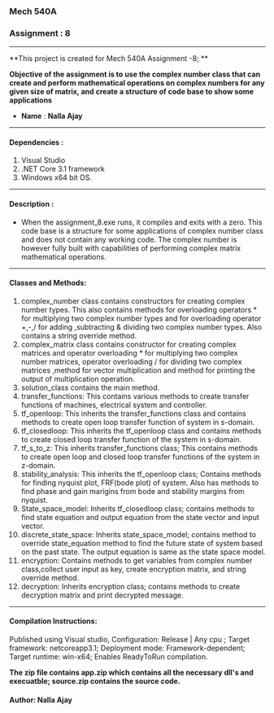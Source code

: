 ###  Mech 540A 

### Assignment : 8

------

**This project is created for Mech 540A Assignment -8; **

**Objective of the assignment is to use the complex number class that can create and perform mathematical operations on complex numbers for any given size of matrix, and create a structure of code base to show some applications**

* **Name** : **Nalla Ajay**

----

#### Dependencies : 

1. Visual Studio 
2. .NET Core 3.1 framework
3. Windows  x64 bit OS.

---

#### Description :

* When the  assignment_8.exe runs, it compiles and exits with a zero. This code base is a structure for some applications of complex number class and does not contain any working code. The complex number is however fully built with capabilities of performing complex matrix mathematical operations.


---

#### Classes and Methods:

1. complex_number class contains constructors for creating complex number types. This also contains methods for overloading operators * for multiplying two complex number types and for overloading operator +,-,/ for adding ,subtracting & dividing two complex number types. Also contains a string override method.
2. complex_matrix class contains constructor for creating complex matrices and operator overloading * for multiplying two complex number matrices, operator overloading / for dividing two complex matrices ,method for vector multiplication and method for printing the output of multiplication operation.
3. solution_class contains the main method. 
4. transfer_functions: This contains various methods to create transfer functions of machines, electrical system and controller.
5. tf_openloop: This inherits the transfer_functions class and contains methods to create open loop transfer function of system in s-domain.
6. tf_closedloop: This inherits the tf_openloop class and contains methods to create closed loop transfer function of the system in s-domain.
7. tf_s_to_z: This inherits transfer_functions class; This contains methods to create open loop and closed loop transfer functions of the system in z-domain.
8. stability_analysis: This inherits the tf_openloop class; Contains methods for finding nyquist plot, FRF(bode plot) of system. Also has methods to find phase and gain marigins from bode and stability margins from nyquist.
9. State_space_model: Inherits tf_closedloop class; contains methods to find state equation and output equation from the state vector and input vector.
10. discrete_state_space: Inherits state_space_model; contains method to override state_equation method to find the future state of system based on the past state. The output equation is same as the state space model.
11. encryption: Contains methods to get variables from complex number class,collect user input as key, create encryption matrix, and string override method.
12. decryption: Inherits encryption class; contains methods to create decryption matrix and print decrypted message.

------

#### Compilation Instructions: 

Published using Visual studio, Configuration: Release | Any cpu ; Target framework: netcoreapp3.1; Deployment mode: Framework-dependent; Target runtime: win-x64; Enables ReadyToRun compilation.

**The zip file contains app.zip which contains all the necessary dll's and execuatble; source.zip contains the  source code.**

#### Author: Nalla Ajay
